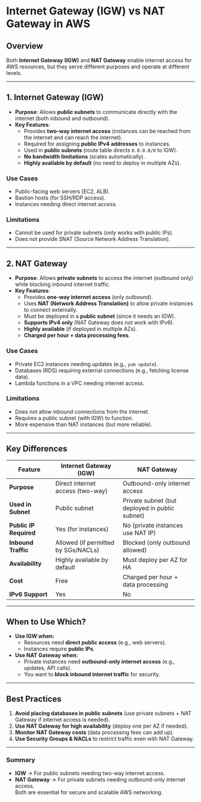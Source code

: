 # **Internet Gateway (IGW) vs NAT Gateway in AWS**  

## **Overview**  
Both **Internet Gateway (IGW)** and **NAT Gateway** enable internet access for AWS resources, but they serve different purposes and operate at different levels.  

---

## **1. Internet Gateway (IGW)**  
- **Purpose**: Allows **public subnets** to communicate directly with the internet (both inbound and outbound).  
- **Key Features**:  
  - Provides **two-way internet access** (instances can be reached from the internet and can reach the internet).  
  - Required for assigning **public IPv4 addresses** to instances.  
  - Used in **public subnets** (route table directs `0.0.0.0/0` to IGW).  
  - **No bandwidth limitations** (scales automatically).  
  - **Highly available by default** (no need to deploy in multiple AZs).  

### **Use Cases**  
- Public-facing web servers (EC2, ALB).  
- Bastion hosts (for SSH/RDP access).  
- Instances needing direct internet access.  

### **Limitations**  
- Cannot be used for private subnets (only works with public IPs).  
- Does not provide SNAT (Source Network Address Translation).  

---

## **2. NAT Gateway**  
- **Purpose**: Allows **private subnets** to access the internet (outbound only) while blocking inbound internet traffic.  
- **Key Features**:  
  - Provides **one-way internet access** (only outbound).  
  - Uses **NAT (Network Address Translation)** to allow private instances to connect externally.  
  - Must be deployed in a **public subnet** (since it needs an IGW).  
  - **Supports IPv4 only** (NAT Gateway does not work with IPv6).  
  - **Highly available** (if deployed in multiple AZs).  
  - **Charged per hour + data processing fees**.  

### **Use Cases**  
- Private EC2 instances needing updates (e.g., `yum update`).  
- Databases (RDS) requiring external connections (e.g., fetching license data).  
- Lambda functions in a VPC needing internet access.  

### **Limitations**  
- Does not allow inbound connections from the internet.  
- Requires a public subnet (with IGW) to function.  
- More expensive than NAT instances (but more reliable).  

---

## **Key Differences**  
| Feature                | Internet Gateway (IGW)               | NAT Gateway                          |  
|------------------------|--------------------------------------|--------------------------------------|  
| **Purpose**            | Direct internet access (two-way)     | Outbound-only internet access        |  
| **Used in Subnet**     | Public subnet                       | Private subnet (but deployed in public subnet) |  
| **Public IP Required** | Yes (for instances)                  | No (private instances use NAT IP)    |  
| **Inbound Traffic**    | Allowed (if permitted by SGs/NACLs) | Blocked (only outbound allowed)      |  
| **Availability**       | Highly available by default          | Must deploy per AZ for HA            |  
| **Cost**               | Free                                 | Charged per hour + data processing   |  
| **IPv6 Support**       | Yes                                  | No                                   |  

---

## **When to Use Which?**  
- **Use IGW when:**  
  - Resources need **direct public access** (e.g., web servers).  
  - Instances require **public IPs**.  
- **Use NAT Gateway when:**  
  - Private instances need **outbound-only internet access** (e.g., updates, API calls).  
  - You want to **block inbound internet traffic** for security.  

---

## **Best Practices**  
1. **Avoid placing databases in public subnets** (use private subnets + NAT Gateway if internet access is needed).  
2. **Use NAT Gateway for high availability** (deploy one per AZ if needed).  
3. **Monitor NAT Gateway costs** (data processing fees can add up).  
4. **Use Security Groups & NACLs** to restrict traffic even with NAT Gateway.  

---

### **Summary**  
- **IGW** → For public subnets needing two-way internet access.  
- **NAT Gateway** → For private subnets needing outbound-only internet access.  
Both are essential for secure and scalable AWS networking.